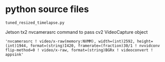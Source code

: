 # python source files

```
tuned_resized_timelapse.py
```

Jetson tx2 nvcamerasrc command to pass cv2 VideoCapture object
```shell
'nvcamerasrc ! video/x-raw(memory:NVMM), width=(int)2592, height=(int)1944, format=(string)I420, framerate=(fraction)30/1 ! nvvidconv flip-method=0 ! video/x-raw, format=(string)BGRx ! videoconvert ! appsink'
```
